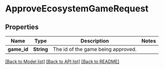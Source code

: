 # ApproveEcosystemGameRequest

## Properties

Name | Type | Description | Notes
------------ | ------------- | ------------- | -------------
**game_id** | **String** | The id of the game being approved. | 

[[Back to Model list]](../README.md#documentation-for-models) [[Back to API list]](../README.md#documentation-for-api-endpoints) [[Back to README]](../README.md)


